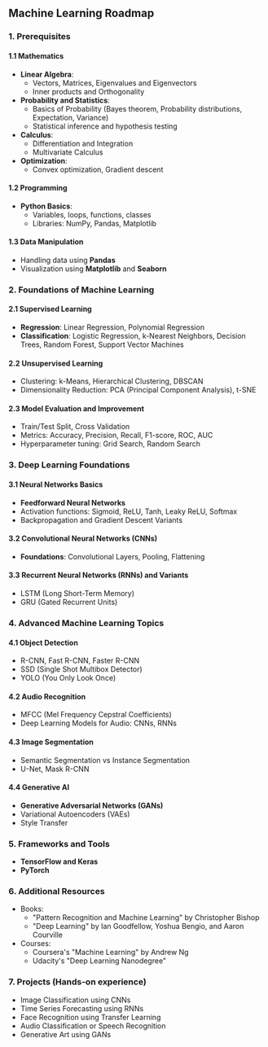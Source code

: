 ## Machine Learning Roadmap

### 1. **Prerequisites**

#### 1.1 Mathematics
- **Linear Algebra**:
  - Vectors, Matrices, Eigenvalues and Eigenvectors
  - Inner products and Orthogonality
- **Probability and Statistics**:
  - Basics of Probability (Bayes theorem, Probability distributions, Expectation, Variance)
  - Statistical inference and hypothesis testing
- **Calculus**:
  - Differentiation and Integration
  - Multivariate Calculus
- **Optimization**:
  - Convex optimization, Gradient descent

#### 1.2 Programming
- **Python Basics**:
  - Variables, loops, functions, classes
  - Libraries: NumPy, Pandas, Matplotlib

#### 1.3 Data Manipulation
- Handling data using **Pandas**
- Visualization using **Matplotlib** and **Seaborn**

### 2. **Foundations of Machine Learning**

#### 2.1 Supervised Learning
- **Regression**: Linear Regression, Polynomial Regression
- **Classification**: Logistic Regression, k-Nearest Neighbors, Decision Trees, Random Forest, Support Vector Machines

#### 2.2 Unsupervised Learning
- Clustering: k-Means, Hierarchical Clustering, DBSCAN
- Dimensionality Reduction: PCA (Principal Component Analysis), t-SNE

#### 2.3 Model Evaluation and Improvement
- Train/Test Split, Cross Validation
- Metrics: Accuracy, Precision, Recall, F1-score, ROC, AUC
- Hyperparameter tuning: Grid Search, Random Search

### 3. **Deep Learning Foundations**

#### 3.1 Neural Networks Basics
- **Feedforward Neural Networks**
- Activation functions: Sigmoid, ReLU, Tanh, Leaky ReLU, Softmax
- Backpropagation and Gradient Descent Variants

#### 3.2 Convolutional Neural Networks (CNNs)
- **Foundations**: Convolutional Layers, Pooling, Flattening

#### 3.3 Recurrent Neural Networks (RNNs) and Variants
- LSTM (Long Short-Term Memory)
- GRU (Gated Recurrent Units)

### 4. **Advanced Machine Learning Topics**

#### 4.1 Object Detection
- R-CNN, Fast R-CNN, Faster R-CNN
- SSD (Single Shot Multibox Detector)
- YOLO (You Only Look Once)

#### 4.2 Audio Recognition
- MFCC (Mel Frequency Cepstral Coefficients)
- Deep Learning Models for Audio: CNNs, RNNs

#### 4.3 Image Segmentation
- Semantic Segmentation vs Instance Segmentation
- U-Net, Mask R-CNN

#### 4.4 Generative AI
- **Generative Adversarial Networks (GANs)**
- Variational Autoencoders (VAEs)
- Style Transfer

### 5. **Frameworks and Tools**
- **TensorFlow and Keras**
- **PyTorch**

### 6. **Additional Resources**
- Books:
  - "Pattern Recognition and Machine Learning" by Christopher Bishop
  - "Deep Learning" by Ian Goodfellow, Yoshua Bengio, and Aaron Courville
- Courses:
  - Coursera's "Machine Learning" by Andrew Ng
  - Udacity's "Deep Learning Nanodegree"

### 7. **Projects** (Hands-on experience)
- Image Classification using CNNs
- Time Series Forecasting using RNNs
- Face Recognition using Transfer Learning
- Audio Classification or Speech Recognition
- Generative Art using GANs

